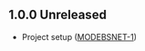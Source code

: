 ## 1.0.0 Unreleased
   * Project setup ([MODEBSNET-1](https://issues.folio.org/browse/MODEBSNET-1))
